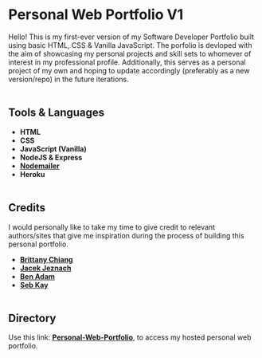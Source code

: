 # **Personal Web Portfolio V1**
Hello! This is my first-ever version of my Software Developer Portfolio built using basic HTML, CSS & Vanilla JavaScript. The porfolio is devloped with the aim of showcasing my personal projects and skill sets to whomever of interest in my professional profile. Additionally, this serves as a personal project of my own and hoping to update accordingly (preferably as a new version/repo) in the future iterations.
<br><br>

## **Tools & Languages**
- **HTML**
- **CSS**
- **JavaScript (Vanilla)**
- **NodeJS & Express**
- **[Nodemailer](https://nodemailer.com/about/)**
- **Heroku**
<br><br>

## **Credits**
I would personally like to take my time to give credit to relevant authors/sites that give me inspiration during the process of building this personal portfolio.
- **[Brittany Chiang](https://brittanychiang.com/)**
- **[Jacek Jeznach](https://jacekjeznach.com/)**
- **[Ben Adam](https://benadam.me/)**
- **[Seb Kay](https://sebkay.com/)**
<br><br>

## **Directory**
Use this link: **[Personal-Web-Portfolio](https://thuta-web-portfolio.herokuapp.com/)**, to access my hosted personal web portfolio.




